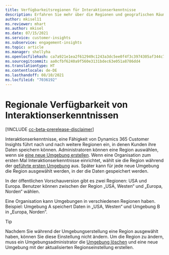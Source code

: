 ```yaml
---
title: Verfügbarkeitsregionen für Interaktionserkenntnisse
description: Erfahren Sie mehr über die Regionen und geografischen Räume, in denen der Dienst bereitgestellt wird.
author: mkisel11
ms.reviewer: mhart
ms.author: mkisel
ms.date: 07/15/2021
ms.service: customer-insights
ms.subservice: engagement-insights
ms.topic: article
ms.manager: shellyha
ms.openlocfilehash: ca7a921e1ea2f612949c1243a3dc5ee0f4f3c3974305af344c77b870db3e00a9
ms.sourcegitcommit: aa0cfbf6240a9f560e3131bdec63e051a8786dd4
ms.translationtype: HT
ms.contentlocale: de-DE
ms.lasthandoff: 08/10/2021
ms.locfileid: "7036192"
---
```

# <a name="regional-availability-for-engagement-insights"></a>Regionale Verfügbarkeit von Interaktionserkenntnissen

[!INCLUDE [cc-beta-prerelease-disclaimer](includes/cc-beta-prerelease-disclaimer.md)]

Interaktionserkenntnisse, eine Fähigkeit von Dynamics 365 Customer Insights führt nach und nach weitere Regionen ein, in denen Kunden ihre Daten speichern können. Administratoren können eine Region auswählen, wenn sie [eine neue Umgebung erstellen](manage-environments-workspaces.md#create-an-environment). Wenn eine Organisation zum ersten Mal Interaktionserkenntnisse einrichtet, wählt sie die Region während der [geführte ersten Umgebung](quickstart.md) aus. Später kann für jede neue Umgebung die Region ausgewählt werden, in der die Daten gespeichert werden.

In der öffentlichen Vorschauversion gibt es zwei Regionen: USA und Europa. Benutzer können zwischen der Region „USA, Westen“ und „Europa, Norden“ wählen.

Eine Organisation kann Umgebungen in verschiedenen Regionen haben. Beispiel: Umgebung A speichert Daten in „USA, Westen“ und Umgebung B in „Europa, Norden“.

> [!TIP]
> Nachdem Sie während der Umgebungserstellung eine Region ausgewählt haben, können Sie diese Einstellung nicht ändern. Um die Region zu ändern, muss ein Umgebungsadministrator die [Umgebung löschen](manage-environments-workspaces.md#delete-an-environment) und eine neue Umgebung mit der aktualisierten Regionseinstellung erstellen.


